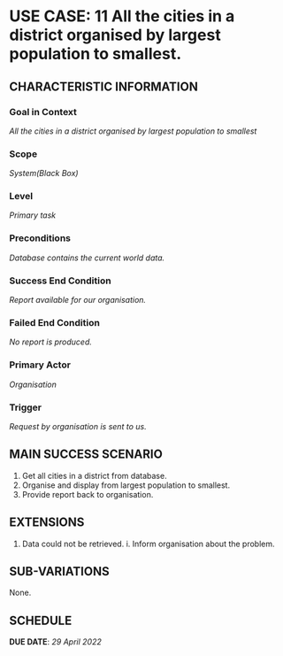 # USE CASE: 11 All the cities in a district organised by largest population to smallest.

## CHARACTERISTIC INFORMATION

### Goal in Context

*All the cities in a district organised by largest population to smallest*

### Scope

*System(Black Box)*

### Level

*Primary task*

### Preconditions

*Database contains the current world data.*

### Success End Condition

*Report available for our organisation.*

### Failed End Condition

*No report is produced.*

### Primary Actor

*Organisation*

### Trigger

*Request by organisation is sent to us.*

## MAIN SUCCESS SCENARIO

1. Get all cities in a district from database.
2. Organise and display from largest population to smallest.
3. Provide report back to organisation.

## EXTENSIONS

1. Data could not be retrieved.
   i. Inform organisation about the problem.

## SUB-VARIATIONS

None.

## SCHEDULE

**DUE DATE**: *29 April 2022*